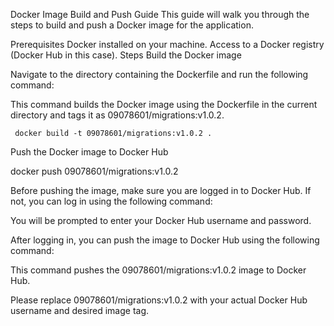 Docker Image Build and Push Guide
This guide will walk you through the steps to build and push a Docker image for the application.

Prerequisites
Docker installed on your machine.
Access to a Docker registry (Docker Hub in this case).
Steps
Build the Docker image

Navigate to the directory containing the Dockerfile and run the following command:

This command builds the Docker image using the Dockerfile in the current directory and tags it as 09078601/migrations:v1.0.2.
```
 docker build -t 09078601/migrations:v1.0.2 .
```
Push the Docker image to Docker Hub

docker push 09078601/migrations:v1.0.2

Before pushing the image, make sure you are logged in to Docker Hub. If not, you can log in using the following command:

You will be prompted to enter your Docker Hub username and password.

After logging in, you can push the image to Docker Hub using the following command:

This command pushes the 09078601/migrations:v1.0.2 image to Docker Hub.

Please replace 09078601/migrations:v1.0.2 with your actual Docker Hub username and desired image tag.